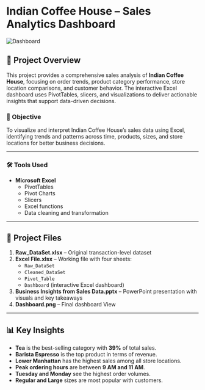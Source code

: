 # Indian Coffee House – Sales Analytics Dashboard  
![Dashboard](https://github.com/user-attachments/assets/735e5b0b-7ce1-4b7a-906e-ea99e1a80d3e)

## 📌 Project Overview

This project provides a comprehensive sales analysis of **Indian Coffee House**, focusing on order trends, product category performance, store location comparisons, and customer behavior. The interactive Excel dashboard uses PivotTables, slicers, and visualizations to deliver actionable insights that support data-driven decisions.

### 🎯 Objective

To visualize and interpret Indian Coffee House’s sales data using Excel, identifying trends and patterns across time, products, sizes, and store locations for better business decisions.

---

### 🛠️ Tools Used
- **Microsoft Excel**  
  - PivotTables  
  - Pivot Charts  
  - Slicers  
  - Excel functions  
  - Data cleaning and transformation

---

## 📂 Project Files

1. **Raw_DataSet.xlsx** – Original transaction-level dataset  
2. **Excel File.xlsx** – Working file with four sheets:
   - `Raw_DataSet`
   - `Cleaned_DataSet`
   - `Pivot_Table`
   - `Dashboard` (interactive Excel dashboard)  
3. **Business Insights from Sales Data.pptx** – PowerPoint presentation with visuals and key takeaways  
4. **Dashboard.png** – Final dashboard View

---

## 📊 Key Insights

- **Tea** is the best-selling category with **39%** of total sales.
- **Barista Espresso** is the top product in terms of revenue.
- **Lower Manhattan** has the highest sales among all store locations.
- **Peak ordering hours** are between **9 AM and 11 AM**.
- **Tuesday and Monday** see the highest order volumes.
- **Regular and Large** sizes are most popular with customers.
